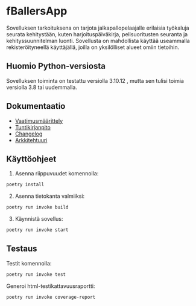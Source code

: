 # fBallersApp

Sovelluksen tarkoituksena on tarjota jalkapallopelaajalle erilaisia työkaluja
seurata kehitystään, kuten harjoituspäiväkirja, pelisuoritusten seuranta ja kehityssuunnitelman luonti.
Sovellusta on mahdollista käyttää useammalla rekisteröityneellä käyttäjällä, joilla on yksilölliset alueet omiin tietoihin.

## Huomio Python-versiosta

Sovelluksen toiminta on testattu versiolla 3.10.12 , mutta sen tulisi toimia versiolla 3.8 tai uudemmalla.

## Dokumentaatio

- [Vaatimusmäärittely](dokumentaatio/vaatimusmaarittely.md)
- [Tuntikirjanpito](dokumentaatio/tuntikirjanpito.md)
- [Changelog](dokumentaatio/changelog.md)
- [Arkkitehtuuri](dokumentaatio/arkkitehtuuri.md)

## Käyttöohjeet

1. Asenna riippuvuudet komennolla:

```bash
poetry install
```

2. Asenna tietokanta valmiiksi:

```bash
poetry run invoke build
```

3. Käynnistä sovellus:

```bash
poetry run invoke start
```

## Testaus

Testit komennolla:

```bash
poetry run invoke test
```

Generoi html-testikattavuusraportti:

```bash
poetry run invoke coverage-report
```
